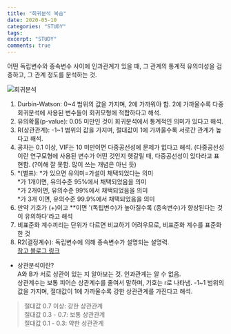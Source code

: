 ```yaml
---
title: "회귀분석 복습"
date: 2020-05-10
categories: "STUDY"
tags: 
excerpt: "STUDY"
comments: true
---
```


어떤 독립변수와 종속변수 사이에 인과관계가 있을 때, 그 관계의 통계적 유의미성을 검증하고, 그 관계 정도를 분석하는 것.  
  
![회귀분석](https://user-images.githubusercontent.com/50826051/81499649-015b3f00-9308-11ea-8769-b6d3adac0156.png)  
  
 1. Durbin-Watson: 0~4 범위의 값을 가지며, 2에 가까워야 함. 2에 가까울수록 다중회귀분석에 사용된 변수들이 회귀모형에 적합하다고 해석.  
 2. 유의확률(p-value): 0.05 미만인 것이 회귀분석에서 통계적인 의미가 있다고 해석.  
 3. R(상관관계): -1~1 범위의 값을 가지며, 절대값이 1에 가까울수록 서로간 관계가 높다고 해석.  
 4. 공차는 0.1 이상, VIF는 10 미만이면 다중공선성에 문제가 없다고 해석. (다중공선성이란 연구모형에 사용된 변수가 어떤 것인지 헷갈릴 때, 다중공선성이 있다라고 표현함. (?이해 잘 못함. 많이 쓰는 개념은 아닌 듯)   
 5. *(별표): *가 있으면 유의미=가설이 채택되었다는 의미  
    *가 1개이면, 유의수준 95%에서 채택되었음을 의미  
    *가 2개이면, 유의수준 99%에서 채택되었음을 의미  
    *가 3개 이면, 유의수준 99.9%에서 채택되었음을 의미  
 6. 만약 기호가 (+)이고 **이면 '(독립변수)가 높아질수록 (종속변수)가 향상된다는 것이 유의하다'라고 해석  
 7. 비표준화 계수끼리는 단위가 다르면 비교하기 어려우므로, 비표준화 계수를 표준화한 것    
 8. R2(결정계수): 독립변수에 의해 종속변수가 설명되는 설명력.    
[참고 블로그 링크](https://blog.naver.com/kimtongdog/221352232511)

* 상관분석이란?  
A와 B가 서로 상관이 있는 지 알아보는 것. 인과관계는 알 수 없음.  
상관계수는 보통 피어슨 상관계수를 줄여서 말하며, 기호는 r로 나타냄. -1~1 범위의 값을 가지며, 절대값이 1에 가까울수록 강한 상관관계를 가진다고 해석.  
> 절대값 0.7 이상: 강한 상관관계  
> 절대값 0.3 - 0.7: 보통 상관관계  
> 절대값 0.1 - 0.3: 약한 상관관계   

